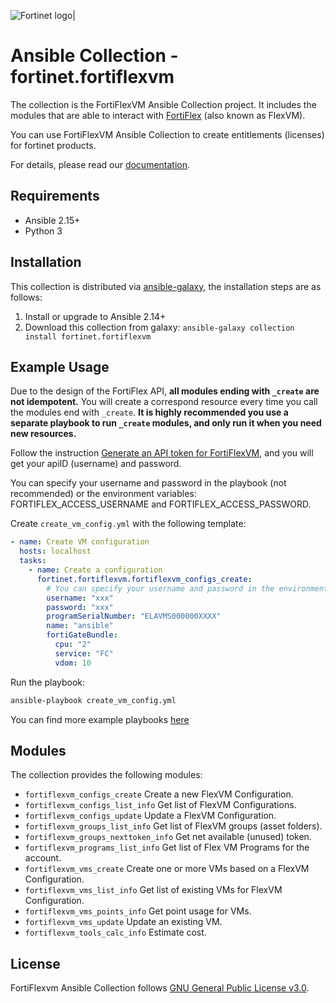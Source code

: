 ![Fortinet logo|](https://upload.wikimedia.org/wikipedia/commons/thumb/6/62/Fortinet_logo.svg/320px-Fortinet_logo.svg.png)

# Ansible Collection - fortinet.fortiflexvm
The collection is the FortiFlexVM Ansible Collection project. It includes the modules that are able to interact with [FortiFlex](https://docs.fortinet.com/product/flex-vm/) (also known as FlexVM).

You can use FortiFlexVM Ansible Collection to create entitlements (licenses) for fortinet products.

For details, please read our [documentation](https://ansible-galaxy-fortiflexvm-docs.readthedocs.io/en/latest/).

## Requirements
- Ansible 2.15+
- Python 3

## Installation
This collection is distributed via [ansible-galaxy](https://galaxy.ansible.com/), the installation steps are as follows:

1. Install or upgrade to Ansible 2.14+
2. Download this collection from galaxy: `ansible-galaxy collection install fortinet.fortiflexvm`


## Example Usage

Due to the design of the FortiFlex API, **all modules ending with `_create` are not idempotent.** You will create a correspond resource every time you call the modules end with `_create`.
**It is highly recommended you use a separate playbook to run `_create` modules, and only run it when you need new resources.** 

Follow the instruction [Generate an API token for FortiFlexVM](https://ansible-galaxy-fortiflexvm-docs.readthedocs.io/en/latest/token.html), and you will get your apiID (username) and password.

You can specify your username and password in the playbook (not recommended) or the environment variables: FORTIFLEX_ACCESS_USERNAME and FORTIFLEX_ACCESS_PASSWORD.

Create `create_vm_config.yml` with the following template:
```yaml
- name: Create VM configuration
  hosts: localhost
  tasks:
    - name: Create a configuration
      fortinet.fortiflexvm.fortiflexvm_configs_create:
        # You can specify your username and password in the environment variables: FORTIFLEX_ACCESS_USERNAME and FORTIFLEX_ACCESS_PASSWORD.
        username: "xxx" 
        password: "xxx"
        programSerialNumber: "ELAVMS000000XXXX"
        name: "ansible"
        fortiGateBundle:
          cpu: "2"
          service: "FC"
          vdom: 10
```

Run the playbook:
```bash
ansible-playbook create_vm_config.yml
```
You can find more example playbooks [here](https://github.com/fortinet-ansible-dev/ansible-galaxy-fortiflexvm-collection/tree/main/examples)

## Modules
The collection provides the following modules:

* `fortiflexvm_configs_create` Create a new FlexVM Configuration.
* `fortiflexvm_configs_list_info` Get list of FlexVM Configurations.
* `fortiflexvm_configs_update` Update a FlexVM Configuration.
* `fortiflexvm_groups_list_info` Get list of FlexVM groups (asset folders).
* `fortiflexvm_groups_nexttoken_info` Get net available (unused) token.
* `fortiflexvm_programs_list_info` Get list of Flex VM Programs for the account.
* `fortiflexvm_vms_create` Create one or more VMs based on a FlexVM Configuration.
* `fortiflexvm_vms_list_info` Get list of existing VMs for FlexVM Configuration.
* `fortiflexvm_vms_points_info` Get point usage for VMs.
* `fortiflexvm_vms_update` Update an existing VM.
* `fortiflexvm_tools_calc_info` Estimate cost.

## License

FortiFlexvm Ansible Collection follows [GNU General Public License v3.0](LICENSE).